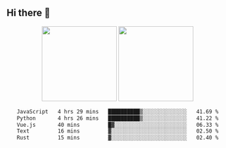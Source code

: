 ## Hi there 👋
<div align="center">
<span>  </span>
<img height="170px" src="https://github-readme-stats.vercel.app/api?username=bigQY&show_icons=true&count_private==true&v=2" /><span>        </span><img height="170px" src="https://github-readme-stats.vercel.app/api/top-langs/?username=bigQY&layout=compact&langs_count=8&v=2" />
<span>  </span>
</div>
<div align="center">

<!--START_SECTION:waka-->

```txt
JavaScript   4 hrs 29 mins   ██████████▒░░░░░░░░░░░░░░   41.69 %
Python       4 hrs 26 mins   ██████████▒░░░░░░░░░░░░░░   41.22 %
Vue.js       40 mins         █▓░░░░░░░░░░░░░░░░░░░░░░░   06.33 %
Text         16 mins         ▓░░░░░░░░░░░░░░░░░░░░░░░░   02.50 %
Rust         15 mins         ▓░░░░░░░░░░░░░░░░░░░░░░░░   02.40 %
```

<!--END_SECTION:waka-->
</div>
